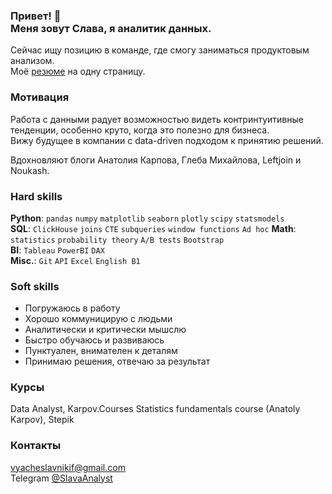 <h3> Привет! 👋<br >Меня зовут Слава, я аналитик данных.</h3>  

Сейчас ищу позицию в команде, где смогу заниматься продуктовым анализом.  
Моё [резюме](https://drive.google.com/) на одну страницу.  

### Мотивация
Работа с данными радует возможностью видеть контринтуитивные тенденции, особенно круто, когда это полезно для бизнеса.  
Вижу будущее в компании с data-driven подходом к принятию решений.

Вдохновляют блоги Анатолия Карпова, Глеба Михайлова, Leftjoin и Noukash.  

### Hard skills
**Python**: `pandas` `numpy` `matplotlib` `seaborn` `plotly` `scipy` `statsmodels`  
**SQL**: `ClickHouse` `joins` `CTE` `subqueries` `window functions` `Ad hoc` 
**Math**: `statistics` `probability theory` `A/B tests` `Bootstrap`  
**BI**: `Tableau` `PowerBI` `DAX`  
**Misc.**: `Git` `API` `Excel` `English B1`

### Soft skills
- Погружаюсь в работу
- Хорошо коммуницирую с людьми
- Аналитически и критически мышслю
- Быстро обучаюсь и развиваюсь
- Пунктуален, внимателен к деталям
- Принимаю решения, отвечаю за результат

### Курсы
Data Analyst, Karpov.Courses 
Statistics fundamentals course (Anatoly Karpov), Stepik

### Контакты
vyacheslavnikif@gmail.com  
Telegram [@SlavaAnalyst](https://t.me/SlavaAnalyst)
